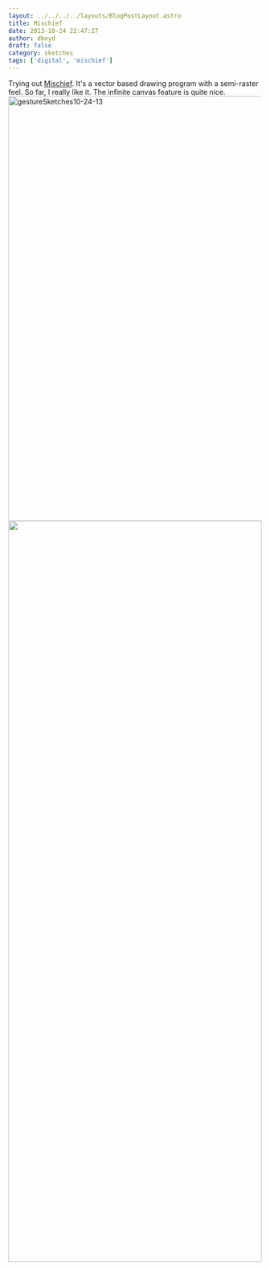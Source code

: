 ```yaml
---
layout: ../../../../layouts/BlogPostLayout.astro
title: Mischief
date: 2013-10-24 22:47:27
author: dboyd
draft: false
category: sketches
tags: ['digital', 'mischief']
---
```

Trying out <a title="Mischief" href="http://www.madewithmischief.com/">Mischief</a>. It's a vector based drawing program with a semi-raster feel. So far, I really like it. The infinite canvas feature is quite nice.
<a href="https://danaboyd.local/wp-content/uploads/2013/11/gestureSketches10-24-13.jpg"><img class="alignnone size-full wp-image-780" alt="gestureSketches10-24-13" src="https://danaboyd.local/wp-content/uploads/2013/11/gestureSketches10-24-13.jpg" width="1476" height="846" /></a>
<img
srcset="https://img.danaboyd.com/images/2013/10/gestureSketches10-24-13_1080.avif 1080w, https://img.danaboyd.com/images/2013/10/gestureSketches10-24-13_720.avif 720w, https://img.danaboyd.com/images/2013/10/gestureSketches10-24-13_480.avif 480w"
sizes="(max-width: 1080px) 100vw, (max-width: 720px) 100vw, (max-width: 480px) 100vw"
src="https://img.danaboyd.com/images/2013/10/gestureSketches10-24-13.jpg"
alt=""
style="width: clamp(0px, 100%, 1476px); height: auto;"
/>

